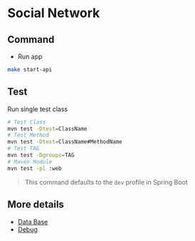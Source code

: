 # Social Network

## Command

- Run app

```sh
make start-api
```

## Test

Run single test class

```sh
# Test Class
mvn test -Dtest=ClassName
# Test Method
mvn test -Dtest=ClassName#MethodName
# Test TAG
mvn test -Dgroups=TAG
# Maven Module
mvn test -pl :web
```

> This command defaults to the `dev` profile in Spring Boot

## More details

- [Data Base](./extra/doc/data-base.md)
- [Debug](./extra/doc/debug.md)

